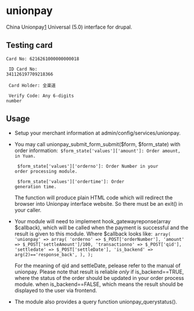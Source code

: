 unionpay
========

China Unionpay[1] Universal (5.0) interface for drupal.


Testing card
------------
<code>Card No: 6216261000000000018<p/>
ID Card No: 341126197709218366<p/>
Card Holder: 全渠道<p/>
Verify Code: Any 6-digits number</code>

Usage
-----
* Setup your merchant information at admin/config/services/unionpay.
* You may call unionpay_submit_form_submit($form, $form_state) with order information:<code>
    $form_state['values']['amount']: Order amount, in Yuan.<p/>
    $form_state['values']['orderno']: Order Number in your order processing module.<p/>
    $form_state['values']['ordertime']: Order generation time.</code>
    
  The function will produce plain HTML code which will redirect the browser into Unionpay interface website.
  So there must be an exit() in your caller.

* Your module will need to implement hook_gatewayreponse(array $callback), which will be called
  when the payment is successful and the result is given to this module. Where $callback looks like:<code>
    array(
		'unionpay' => array(
			'orderno' => $_POST['orderNumber'],
			'amount' => $_POST['settleAmount']/100,
			'transactionno' => $_POST['qid'],
			'settledate' => $_POST['settleDate'],
			'is_backend' => arg(2)=='response_back',
		),
	);</code>

  For the meaning of qid and settleDate, pelease refer to the manual of unionpay.
  Please note that result is reliable *only* if is_backend==TRUE, where the status of the order should be
  updated in your order process module. when is_backend==FALSE, which means the result should be displayed
  to the user via frontend.

* The module also provides a query function unionpay_querystatus().

[1]: https://online.unionpay.com
